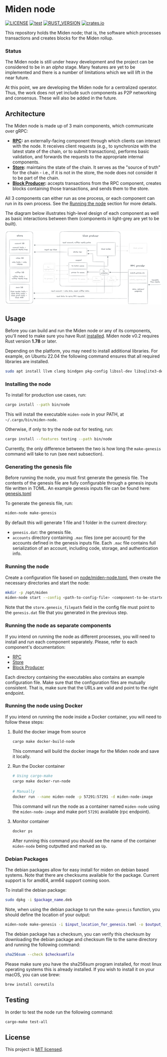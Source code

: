 # Miden node

[![LICENSE](https://img.shields.io/badge/license-MIT-blue.svg)](https://github.com/0xPolygonMiden/miden-node/blob/main/LICENSE)
[![test](https://github.com/0xPolygonMiden/miden-node/actions/workflows/test.yml/badge.svg)](https://github.com/0xPolygonMiden/miden-node/actions/workflows/test.yml)
[![RUST_VERSION](https://img.shields.io/badge/rustc-1.78+-lightgray.svg)](https://www.rust-lang.org/tools/install)
[![crates.io](https://img.shields.io/crates/v/miden-node)](https://crates.io/crates/miden-node)

This repository holds the Miden node; that is, the software which processes transactions and creates blocks for the Miden rollup.

### Status

The Miden node is still under heavy development and the project can be considered to be in an _alpha_ stage. Many features are yet to be implemented and there is a number of limitations which we will lift in the near future.

At this point, we are developing the Miden node for a centralized operator. Thus, the work does not yet include such components as P2P networking and consensus. These will also be added in the future.

## Architecture

The Miden node is made up of 3 main components, which communicate over gRPC:

- **[RPC](crates/rpc):** an externally-facing component through which clients can interact with the node. It receives client requests (e.g., to synchronize with the latest state of the chain, or to submit transactions), performs basic validation, and forwards the requests to the appropriate internal components.
- **[Store](crates/store):** maintains the state of the chain. It serves as the "source of truth" for the chain - i.e., if it is not in the store, the node does not consider it to be part of the chain.
- **[Block Producer](crates/block-producer):** accepts transactions from the RPC component, creates blocks containing those transactions, and sends them to the store.

All 3 components can either run as one process, or each component can run in its own process. See the [Running the node](#running-the-node) section for more details.

The diagram below illustrates high-level design of each component as well as basic interactions between them (components in light-grey are yet to be built).

![Architecture diagram](./assets/architecture.png)

## Usage

Before you can build and run the Miden node or any of its components, you'll need to make sure you have Rust [installed](https://www.rust-lang.org/tools/install). Miden node v0.2 requires Rust version **1.78** or later.

Depending on the platform, you may need to install additional libraries. For example, on Ubuntu 22.04 the following command ensures that all required libraries are installed.

```sh
sudo apt install llvm clang bindgen pkg-config libssl-dev libsqlite3-dev
```

### Installing the node

To install for production use cases, run:

```sh
cargo install --path bin/node
```

This will install the executable `miden-node` in your PATH, at `~/.cargo/bin/miden-node`.

Otherwise, if only to try the node out for testing, run:

```sh
cargo install --features testing --path bin/node
```

Currently, the only difference between the two is how long the `make-genesis` command will take to run (see next subsection).

### Generating the genesis file

Before running the node, you must first generate the genesis file. The contents of the genesis file are fully configurable through a genesis inputs file written in TOML. An example genesis inputs file can be found here: [genesis.toml](./config/genesis.toml)

To generate the genesis file, run:

```sh
miden-node make-genesis
```

By default this will generate 1 file and 1 folder in the current directory:

- `genesis.dat`: the genesis file.
- `accounts` directory containing `.mac` files (one per account) for the accounts defined in the genesis inputs file. Each `.mac` file contains full serialization of an account, including code, storage, and authentication info.

### Running the node

Create a configuration file based on [node/miden-node.toml](./config/miden-node.toml), then create the necessary directories and start the node:

```sh
mkdir -p /opt/miden
miden-node start --config <path-to-config-file> <component-to-be-started>
```

Note that the `store.genesis_filepath` field in the config file must point to the `genesis.dat` file that you generated in the previous step.

### Running the node as separate components

If you intend on running the node as different processes, you will need to install and run each component separately.
Please, refer to each component's documentation:

- [RPC](crates/rpc/README.md#usage)
- [Store](crates/store/README.md#usage)
- [Block Producer](crates/block-producer/README.md#usage)

Each directory containing the executables also contains an example configuration file. Make sure that the configuration files are mutually consistent. That is, make sure that the URLs are valid and point to the right endpoint.

### Running the node using Docker

If you intend on running the node inside a Docker container, you will need to follow these steps:

1. Build the docker image from source

   ```sh
   cargo make docker-build-node
   ```

   This command will build the docker image for the Miden node and save it locally.

2. Run the Docker container

   ```sh
   # Using cargo-make
   cargo make docker-run-node

   # Manually
   docker run --name miden-node -p 57291:57291 -d miden-node-image
   ```

   This command will run the node as a container named `miden-node` using the `miden-node-image` and make port `57291` available (rpc endpoint).

3. Monitor container

   ```sh
   docker ps
   ```

    After running this command you should see the name of the container `miden-node` being outputted and marked as `Up`.

### Debian Packages

The debian packages allow for easy install for miden on debian based systems. Note that there are checksums available for the package.
Current support is for amd64, arm64 support coming soon.

To install the debian package:

```sh
sudo dpkg -i $package_name.deb
```

Note, when using the debian package to run the `make-genesis` function, you should define the location of your output:

```sh
miden-node make-genesis -i $input_location_for_genesis.toml -o $output_for_genesis.dat_and_accounts
```

The debian package has a checksum, you can verify this checksum by downloading the debian package and checksum file to the same directory and running the following command:

```sh
sha256sum --check $checksumfile
```

Please make sure you have the sha256sum program installed, for most linux operating systems this is already installed. If you wish to install it on your macOS, you can use brew:

```sh
brew install coreutils
```

## Testing

In order to test the node run the following command:

```sh
cargo-make test-all
```

## License

This project is [MIT licensed](./LICENSE).
